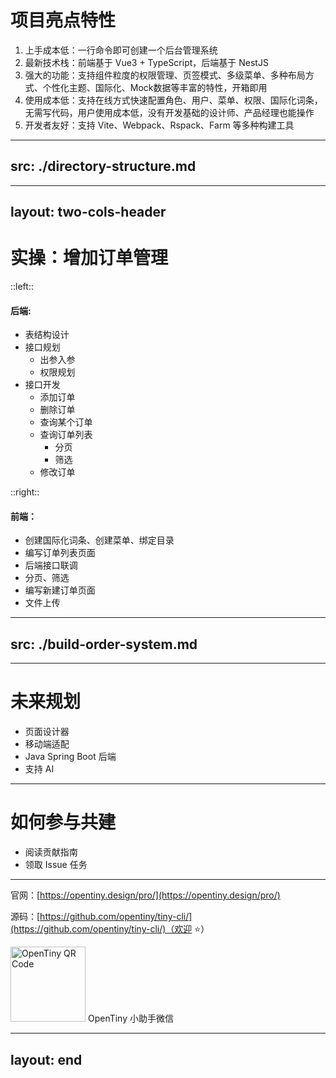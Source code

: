# 项目亮点特性

1. 上手成本低：一行命令即可创建一个后台管理系统
2. 最新技术栈：前端基于 Vue3 + TypeScript，后端基于 NestJS
3. 强大的功能：支持组件粒度的权限管理、页签模式、多级菜单、多种布局方式、个性化主题、国际化、Mock数据等丰富的特性，开箱即用
4. 使用成本低：支持在线方式快速配置角色、用户、菜单、权限、国际化词条，无需写代码，用户使用成本低，没有开发基础的设计师、产品经理也能操作
5. 开发者友好：支持 Vite、Webpack、Rspack、Farm 等多种构建工具

---
src: ./directory-structure.md
---

---
layout: two-cols-header
---
# 实操：增加订单管理

::left::

#### 后端:

- 表结构设计
- 接口规划
  - 出参入参
  - 权限规划
- 接口开发
  - 添加订单
  - 删除订单
  - 查询某个订单
  - 查询订单列表
    - 分页
    - 筛选
  - 修改订单

::right::

#### 前端：

- 创建国际化词条、创建菜单、绑定目录
- 编写订单列表页面
- 后端接口联调
- 分页、筛选
- 编写新建订单页面
- 文件上传

---
src: ./build-order-system.md
---

---

# 未来规划

- 页面设计器
- 移动端适配
- Java Spring Boot 后端
- 支持 AI

---

# 如何参与共建

- 阅读贡献指南
- 领取 Issue 任务

---

<div class="text-2xl mt-[100px]">

官网：[https://opentiny.design/pro/](https://opentiny.design/pro/)

源码：[https://github.com/opentiny/tiny-cli/](https://github.com/opentiny/tiny-cli/)（欢迎 ⭐️）

</div>

<div class="w-[200px] flex items-center flex-col mt-[100px]">
  <img src="/images/opentiny.png" alt="OpenTiny QR Code" width=120 />
  <span>OpenTiny 小助手微信</span>
</div>

---
layout: end
---
